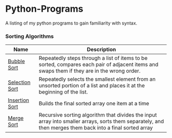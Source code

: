 # Python-Programs
A listing of my python programs to gain familiarity with syntax.

### Sorting Algorithms
| Name | Description |
|------|-------------|
|[Bubble Sort   ](https://github.com/Julellisg/Python-Programs/blob/main/bubblesort.py)|Repeatedly steps through a list of items to be sorted, compares each pair of adjacent items and swaps them if they are in the wrong order.|
|[Selection Sort](https://github.com/Julellisg/Python-Programs/blob/main/selectionsort.py)|Repeatedly selects the smallest element from an unsorted portion of a list and places it at the beginning of the list.|
|[Insertion Sort](https://github.com/Julellisg/Python-Programs/blob/main/insertionsort.py)|Builds the final sorted array one item at a time|
|[Merge Sort](https://github.com/Julellisg/Python-Programs/blob/main/mergesort.py)|Recursive sorting algorithm that divides the input array into smaller arrays, sorts them separately, and then merges them back into a final sorted array|